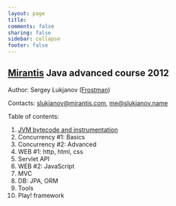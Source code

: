 ```yaml
---
layout: page                                                                                                            
title:                                                                                                                  
comments: false                                                                                                         
sharing: false                                                                                                          
sidebar: collapse                                                                                                       
footer: false   
---
```

## [Mirantis](http://www.mirantis.com) Java advanced course 2012
Author: Sergey Lukjanov ([Frostman](https://github.com/Frostman/ "Frostman at github.com"))

Contacts: [slukjanov@mirantis.com](mailto:slukjanov@mirantis.com), [me@slukjanov.name](mailto:me@slukjanov.name)

Table of contents:

1. [JVM bytecode and instrumentation](lecture-01-jvm.html)
2. Concurrency #1: Basics
3. Concurrency #2: Advanced
4. WEB #1: http, html, css
5. Servlet API
6. WEB #2: JavaScript
7. MVC
8. DB: JPA, ORM
9. Tools
10. Play! framework
